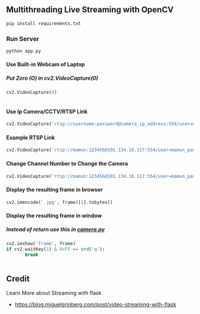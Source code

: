 ## Multithreading Live Streaming with OpenCV
```python
pip install requirements.txt

```
### Run Server
```python
python app.py

```
#### Use Built-in Webcam of Laptop
##### Put Zero (O) in cv2.VideoCapture(0)
```python
cv2.VideoCapture(0)
 
```
#### Use Ip Camera/CCTV/RTSP Link
```python
cv2.VideoCapture('rtsp://username:password@camera_ip_address:554/user=username_password='password'_channel=channel_number_stream=0.sdp')  

 ```
####  Example RTSP Link
```python
cv2.VideoCapture('rtsp://mamun:123456@101.134.16.117:554/user=mamun_password=123456_channel=0_stream=0.sdp')

```
#### Change Channel Number to Change the Camera
```python
cv2.VideoCapture('rtsp://mamun:123456@101.134.16.117:554/user=mamun_password=123456_channel=1_stream=0.sdp')

```
#### Display the resulting frame in browser
```python
cv2.imencode('.jpg', frame)[1].tobytes()

```   
#### Display the resulting frame in window
##### Instead of return use this in [camera.py](/camera.py)
```python
cv2.imshow('frame', frame)
if cv2.waitKey(1) & 0xFF == ord('q'):
       break
            
``` 
 ## Credit
 Learn More about Streaming with flask
 - https://blog.miguelgrinberg.com/post/video-streaming-with-flask
